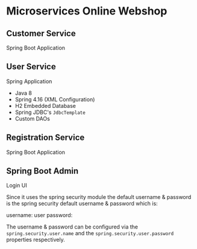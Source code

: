 # Microservices Online Webshop

## Customer Service

Spring Boot Application

## User Service

Spring Application

- Java 8
- Spring 4.16 (XML Configuration)
- H2 Embedded Database
- Spring JDBC's `JdbcTemplate`
- Custom DAOs


## Registration Service

Spring Boot Application

## Spring Boot Admin

Login UI

Since it uses the spring security module the default username & password is the spring security default username & password which is:

username: user
password: <printed on console during application startup>

The username & password can be configured via the `spring.security.user.name` and the `spring.security.user.password` properties respectively.
